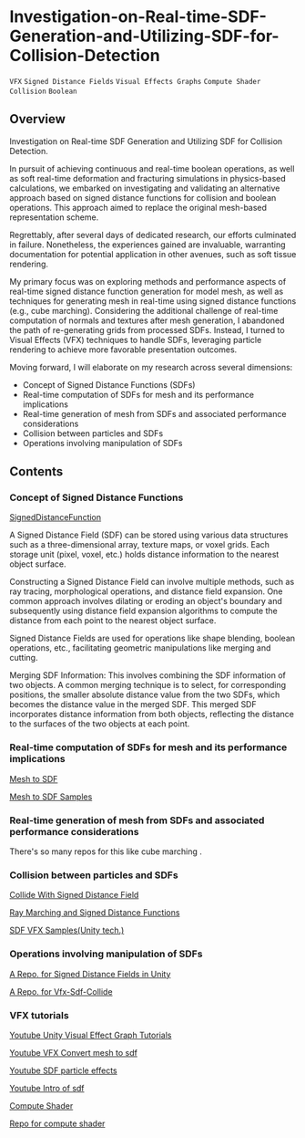 # Investigation-on-Real-time-SDF-Generation-and-Utilizing-SDF-for-Collision-Detection

`VFX` `Signed Distance Fields` `Visual Effects Graphs` `Compute Shader` `Collision` `Boolean`

## Overview
Investigation on Real-time SDF Generation and Utilizing SDF for Collision Detection.


In pursuit of achieving continuous and real-time boolean operations, 
as well as soft real-time deformation and fracturing simulations in physics-based calculations, 
we embarked on investigating and validating an alternative approach based on 
signed distance functions for collision and boolean operations. 
This approach aimed to replace the original mesh-based representation scheme.

Regrettably, after several days of dedicated research, our efforts culminated in failure.
Nonetheless, the experiences gained are invaluable, warranting documentation for potential 
application in other avenues, such as soft tissue rendering.

My primary focus was on exploring methods and performance aspects of real-time signed distance 
function generation for model mesh, as well as techniques for generating mesh in real-time using 
signed distance functions (e.g., cube marching). Considering the additional challenge of 
real-time computation of normals and textures after mesh generation, 
I abandoned the path of re-generating grids from processed SDFs. 
Instead, I turned to Visual Effects (VFX) techniques to handle SDFs, 
leveraging particle rendering to achieve more favorable presentation outcomes.

Moving forward, I will elaborate on my research across several dimensions:

- Concept of Signed Distance Functions (SDFs)
- Real-time computation of SDFs for mesh and its performance implications
- Real-time generation of mesh from SDFs and associated performance considerations
- Collision between particles and SDFs
- Operations involving manipulation of SDFs

## Contents

### Concept of Signed Distance Functions

[SignedDistanceFunction](https://en.wikipedia.org/wiki/Signed_distance_function)

A Signed Distance Field (SDF) can be stored using various data structures such as a three-dimensional array, texture maps, or voxel grids. Each storage unit (pixel, voxel, etc.) holds distance information to the nearest object surface.

Constructing a Signed Distance Field can involve multiple methods, such as ray tracing, morphological operations, and distance field expansion. One common approach involves dilating or eroding an object's boundary and subsequently using distance field expansion algorithms to compute the distance from each point to the nearest object surface.

Signed Distance Fields are used for operations like shape blending, boolean operations, etc., facilitating geometric manipulations like merging and cutting.

Merging SDF Information: This involves combining the SDF information of two objects. A common merging technique is to select, for corresponding positions, the smaller absolute distance value from the two SDFs, which becomes the distance value in the merged SDF. This merged SDF incorporates distance information from both objects, reflecting the distance to the surfaces of the two objects at each point.


### Real-time computation of SDFs for mesh and its performance implications

[Mesh to SDF](https://github.com/Unity-Technologies/com.unity.demoteam.mesh-to-sdf)

[Mesh to SDF Samples](https://github.com/Unity-Technologies/com.unity.demoteam.mesh-to-sdf)

### Real-time generation of mesh from SDFs and associated performance considerations

There's so many repos for this like cube marching .

### Collision between particles and SDFs

[Collide With Signed Distance Field](https://docs.unity3d.com/Packages/com.unity.visualeffectgraph@12.0/manual/Block-CollideWithSignedDistanceField.html)

[Ray Marching and Signed Distance Functions](https://jamie-wong.com/2016/07/15/ray-marching-signed-distance-functions/)

[SDF VFX Samples(Unity tech.)](https://github.com/keijiro/SdfVfxSamples)


### Operations involving manipulation of SDFs

[A Repo. for Signed Distance Fields in Unity](https://github.com/samuelbigos/signed_distance_fields_in_unity)

[A Repo. for Vfx-Sdf-Collide](https://github.com/rainwl/VFX-SDF-DEMO.git)

### VFX tutorials

[Youtube Unity Visual Effect Graph Tutorials](https://www.youtube.com/watch?v=TwWL5IY4Lqs&list=PLQMQNmwN3FvySzk-SdqJeRa6hpH6FYKji)

[Youtube VFX Convert mesh to sdf](https://www.youtube.com/watch?v=Ujvel8WWoaM)

[Youtube SDF particle effects](https://www.youtube.com/watch?v=FBP9k6W48vM&t=153s)

[Youtube Intro of sdf](https://www.youtube.com/watch?v=pEdlZ9W2Xs0)

[Compute Shader](https://developer.unity.cn/projects/6116875dedbc2a00204564c9)

[Repo for compute shader](https://github.com/keijiro/NoiseBall2)

